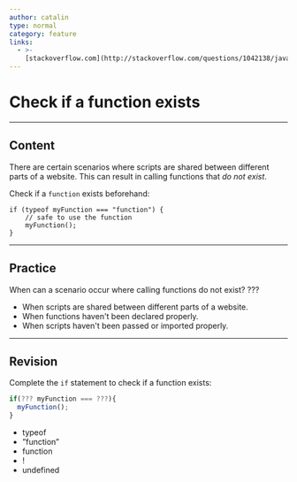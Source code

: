 ```yaml
---
author: catalin
type: normal
category: feature
links:
  - >-
    [stackoverflow.com](http://stackoverflow.com/questions/1042138/javascript-check-if-function-exists){website}
---
```


# Check if a function exists


---

## Content

There are certain scenarios where scripts are shared between different parts of a website. This can result in calling functions that *do not exist*. 

Check if a `function` exists beforehand:

```plain-text
if (typeof myFunction === "function") { 
    // safe to use the function
    myFunction();
}

```


---

## Practice

When can a scenario occur where calling functions do not exist? ???

- When scripts are shared between different parts of a website.
- When functions haven't been declared properly.
- When scripts haven't been passed or imported properly.


---

## Revision

Complete the `if` statement to check if a function exists:

```javascript
if(??? myFunction === ???){
  myFunction();
}
```

- typeof
- ”function”
- function
- !
- undefined

